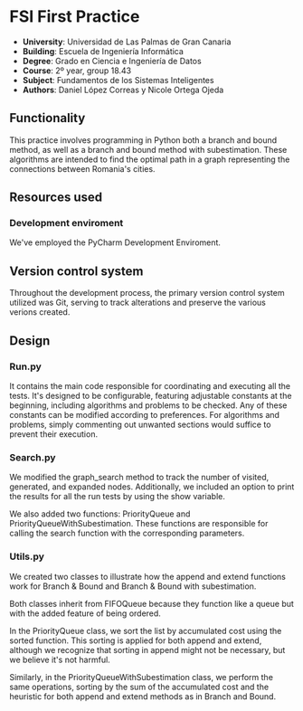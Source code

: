 # FSI First Practice
- **University**: Universidad de Las Palmas de Gran Canaria
- **Building**: Escuela de Ingeniería Informática
- **Degree**: Grado en Ciencia e Ingeniería de Datos
- **Course**: 2º year, group 18.43
- **Subject**: Fundamentos de los Sistemas Inteligentes
- **Authors**: Daniel López Correas y Nicole Ortega Ojeda

## Functionality

This practice involves programming in Python both a branch and bound method, as well as a branch and bound method with subestimation. These algorithms are intended to find the optimal path in a graph representing the connections between Romania's cities.

## Resources used
### Development enviroment
We've employed the PyCharm Development Enviroment.

## Version control system
Throughout the development process, the primary version control system utilized was Git, serving to track alterations and preserve the various verions created.

## Design
### Run.py
It contains the main code responsible for coordinating and executing all the tests. It's designed to be configurable, featuring adjustable constants at the beginning, including algorithms and problems to be checked. Any of these constants can be modified according to preferences. For algorithms and problems, simply commenting out unwanted sections would suffice to prevent their execution.

### Search.py
We modified the graph_search method to track the number of visited, generated, and expanded nodes. Additionally, we included an option to print the results for all the run tests by using the show variable.

We also added two functions: PriorityQueue and PriorityQueueWithSubestimation. These functions are responsible for calling the search function with the corresponding parameters.

### Utils.py
We created two classes to illustrate how the append and extend functions work for Branch & Bound and Branch & Bound with subestimation.

Both classes inherit from FIFOQueue because they function like a queue but with the added feature of being ordered.

In the PriorityQueue class, we sort the list by accumulated cost using the sorted function. This sorting is applied for both append and extend, although we recognize that sorting in append might not be necessary, but we believe it's not harmful.

Similarly, in the PriorityQueueWithSubestimation class, we perform the same operations, sorting by the sum of the accumulated cost and the heuristic for both append and extend methods as in Branch and Bound.

